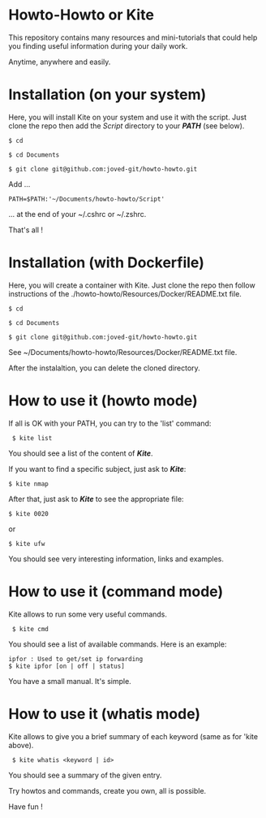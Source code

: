 # Howto-Howto or Kite

This repository contains many resources and mini-tutorials that could help you finding useful information during your daily work.

Anytime, anywhere and easily.




# Installation (on your system)

Here, you will install Kite on your system and use it with the script.
Just clone the repo then add the _Script_ directory to your ***PATH*** (see below).

```
$ cd

$ cd Documents

$ git clone git@github.com:joved-git/howto-howto.git
```

Add ...

```
PATH=$PATH:'~/Documents/howto-howto/Script'
```

... at the end of your ~/.cshrc or ~/.zshrc.

That's all !




# Installation (with Dockerfile)

Here, you will create a container with Kite.
Just clone the repo then follow instructions of the ./howto-howto/Resources/Docker/README.txt file.

```
$ cd

$ cd Documents

$ git clone git@github.com:joved-git/howto-howto.git
```

See ~/Documents/howto-howto/Resources/Docker/README.txt file.

After the instalaltion, you can delete the cloned directory.


# How to use it (howto mode)

If all is OK with your PATH, you can try to the 'list' command:

```
 $ kite list
```

You should see a list of the content of ***Kite***.


If you want to find a specific subject, just ask to ***Kite***:

```
$ kite nmap
```

After that, just ask to ***Kite*** to see the appropriate file:

 
```
$ kite 0020
```

or

```
$ kite ufw
```

You should see very interesting information, links and examples.


# How to use it (command mode)

Kite allows to run some very useful commands. 

```
 $ kite cmd
```

You should see a list of available commands. Here is an example:

```
ipfor : Used to get/set ip forwarding
$ kite ipfor [on | off | status]
```

You have a small manual. It's simple.


# How to use it (whatis mode)

Kite allows to give you a brief summary of each keyword (same as for 'kite <keyword> above). 

```
 $ kite whatis <keyword | id>
```

You should see a summary of the given entry.


Try howtos and commands, create you own, all is possible.

Have fun !
